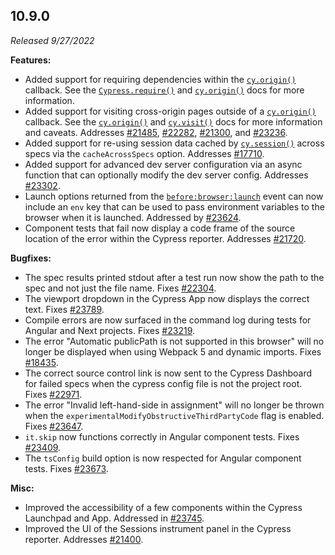 ## 10.9.0

_Released 9/27/2022_

**Features:**

- Added support for requiring dependencies within the
  [`cy.origin()`](/api/commands/origin) callback. See the
  [`Cypress.require()`](/api/cypress-api/require) and
  [`cy.origin()`](/api/commands/origin#Dependencies-Sharing-Code) docs for more
  information.
- Added support for visiting cross-origin pages outside of a
  [`cy.origin()`](/api/commands/origin) callback. See the
  [`cy.origin()`](/api/commands/origin#Alternative-navigation) and
  [`cy.visit()`](/api/commands/visit#Visiting-cross-origin-sites) docs for more
  information and caveats. Addresses
  [#21485](https://github.com/cypress-io/cypress/issues/21485),
  [#22282](https://github.com/cypress-io/cypress/issues/22282),
  [#21300](https://github.com/cypress-io/cypress/issues/21300), and
  [#23236](https://github.com/cypress-io/cypress/issues/23236).
- Added support for re-using session data cached by
  [`cy.session()`](/api/commands/session) across specs via the
  `cacheAcrossSpecs` option. Addresses
  [#17710](https://github.com/cypress-io/cypress/issues/17710).
- Added support for advanced dev server configuration via an async function that
  can optionally modify the dev server config. Addresses
  [#23302](https://github.com/cypress-io/cypress/issues/23302).
- Launch options returned from the
  [`before:browser:launch`](/api/plugins/browser-launch-api) event can now
  include an `env` key that can be used to pass environment variables to the
  browser when it is launched. Addressed by
  [#23624](https://github.com/cypress-io/cypress/pull/23624).
- Component tests that fail now display a code frame of the source location of
  the error within the Cypress reporter. Addresses
  [#21720](https://github.com/cypress-io/cypress/issues/21720).

**Bugfixes:**

- The spec results printed stdout after a test run now show the path to the spec
  and not just the file name. Fixes
  [#22304](https://github.com/cypress-io/cypress/issues/22304).
- The viewport dropdown in the Cypress App now displays the correct text. Fixes
  [#23789](https://github.com/cypress-io/cypress/issues/23789).
- Compile errors are now surfaced in the command log during tests for Angular
  and Next projects. Fixes
  [#23219](https://github.com/cypress-io/cypress/issues/23219).
- The error "Automatic publicPath is not supported in this browser" will no
  longer be displayed when using Webpack 5 and dynamic imports. Fixes
  [#18435](https://github.com/cypress-io/cypress/issues/18435).
- The correct source control link is now sent to the Cypress Dashboard for
  failed specs when the cypress config file is not the project root. Fixes
  [#22971](https://github.com/cypress-io/cypress/issues/22971).
- The error "Invalid left-hand-side in assignment" will no longer be thrown when
  the `experimentalModifyObstructiveThirdPartyCode` flag is enabled. Fixes
  [#23647](https://github.com/cypress-io/cypress/issues/23647).
- `it.skip` now functions correctly in Angular component tests. Fixes
  [#23409](https://github.com/cypress-io/cypress/issues/23409).
- The `tsConfig` build option is now respected for Angular component tests.
  Fixes [#23673](https://github.com/cypress-io/cypress/issues/23673).

**Misc:**

- Improved the accessibility of a few components within the Cypress Launchpad
  and App. Addressed in
  [#23745](https://github.com/cypress-io/cypress/pull/23745).
- Improved the UI of the Sessions instrument panel in the Cypress reporter.
  Addresses [#21400](https://github.com/cypress-io/cypress/issues/21400).
